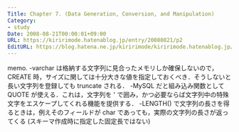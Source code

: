 ```yaml
---
Title: Chapter 7. (Data Generation, Conversion, and Manipulation)
Category:
- study
Date: 2008-08-21T00:00:01+09:00
URL: https://kiririmode.hatenablog.jp/entry/20080821/p2
EditURL: https://blog.hatena.ne.jp/kiririmode/kiririmode.hatenablog.jp/atom/entry/8454420450078214354
---
```


memo.
-varchar は格納する文字列に見合ったメモリしか確保しないので，CREATE 時，サイズに関しては十分大きな値を指定しておくべき．そうしないと長い文字列を登録しても truncate される．
-MySQL だと組み込み関数として QUOTE が使える．これは，文字列を ' で囲み，かつ必要ならば文字列中の特殊文字をエスケープしてくれる機能を提供する．
-LENGTH() で文字列の長さを得るときは，例えそのフィールドが char であっても，実際の文字列の長さが返ってくる (スキーマ作成時に指定した固定長ではない)
